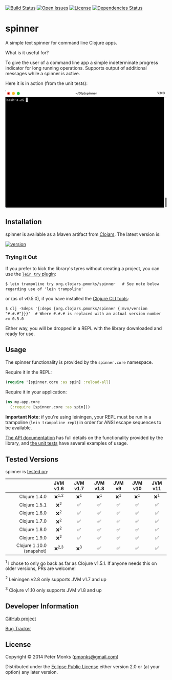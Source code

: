[![Build Status](https://travis-ci.com/pmonks/spinner.svg?branch=master)](https://travis-ci.com/pmonks/spinner)
[![Open Issues](https://img.shields.io/github/issues/pmonks/spinner.svg)](https://github.com/pmonks/spinner/issues)
[![License](https://img.shields.io/github/license/pmonks/spinner.svg)](https://github.com/pmonks/spinner/blob/master/LICENSE)
[![Dependencies Status](https://versions.deps.co/pmonks/spinner/status.svg)](https://versions.deps.co/pmonks/spinner)

# spinner

A simple text spinner for command line Clojure apps.

What is it useful for?

To give the user of a command line app a simple indeterminate progress indicator for long running operations.
Supports output of additional messages while a spinner is active.

Here it is in action (from the unit tests):
<p align="center">
  <img alt="spinner example screenshot" src="https://raw.githubusercontent.com/pmonks/spinner/master/spinner-demo.gif"/>
</p>

## Installation

spinner is available as a Maven artifact from [Clojars](https://clojars.org/org.clojars.pmonks/spinner).  The latest version is:

[![version](https://clojars.org/org.clojars.pmonks/spinner/latest-version.svg)](https://clojars.org/org.clojars.pmonks/spinner)

### Trying it Out
If you prefer to kick the library's tyres without creating a project, you can use the [`lein try` plugin](https://github.com/rkneufeld/lein-try):

```shell
$ lein trampoline try org.clojars.pmonks/spinner   # See note below regarding use of 'lein trampoline'
```

or (as of v0.5.0), if you have installed the [Clojure CLI tools](https://clojure.org/guides/getting_started#_clojure_installer_and_cli_tools):

```shell
$ clj -Sdeps '{:deps {org.clojars.pmonks/spinner {:mvn/version "#.#.#"}}}'  # Where #.#.# is replaced with an actual version number >= 0.5.0
```

Either way, you will be dropped in a REPL with the library downloaded and ready for use.

## Usage

The spinner functionality is provided by the `spinner.core` namespace.

Require it in the REPL:

```clojure
(require '[spinner.core :as spin] :reload-all)
```

Require it in your application:

```clojure
(ns my-app.core
  (:require [spinner.core :as spin]))
```

**Important Note:** if you're using leiningen, your REPL must be run in a trampoline (`lein trampoline repl`) in order for ANSI escape sequences to be available.

[The API documentation](https://pmonks.github.io/spinner/) has full details on the functionality provided by the library, and [the unit tests](https://github.com/pmonks/spinner/blob/master/test/spinner/core_test.clj) have several examples of usage.

## Tested Versions

spinner is [tested on](https://travis-ci.com/pmonks/spinner):

|                           | JVM v1.6         | JVM v1.7       | JVM v1.8        | JVM v9         | JVM v10        | JVM v11         |
|                      ---: |  :---:           |  :---:         |  :---:          |  :---:         |  :---:         |  :---:          |
| Clojure 1.4.0             | ❌<sup>1,2</sup> | ❌<sup>1</sup> | ❌<sup>1</sup> | ❌<sup>1</sup> | ❌<sup>1</sup> | ❌<sup>1</sup> |
| Clojure 1.5.1             | ❌<sup>2</sup>   | ✅             | ✅             | ✅             | ✅             | ✅             |
| Clojure 1.6.0             | ❌<sup>2</sup>   | ✅             | ✅             | ✅             | ✅             | ✅             |
| Clojure 1.7.0             | ❌<sup>2</sup>   | ✅             | ✅             | ✅             | ✅             | ✅             |
| Clojure 1.8.0             | ❌<sup>2</sup>   | ✅             | ✅             | ✅             | ✅             | ✅             |
| Clojure 1.9.0             | ❌<sup>2</sup>   | ✅             | ✅             | ✅             | ✅             | ✅             |
| Clojure 1.10.0 (snapshot) | ❌<sup>2,3</sup> | ❌<sup>3</sup> | ✅             | ✅             | ✅             | ✅             |

<sup>1</sup> I chose to only go back as far as Clojure v1.5.1.  If anyone needs this on older versions, PRs are welcome!

<sup>2</sup> Leiningen v2.8 only supports JVM v1.7 and up

<sup>3</sup> Clojure v1.10 only supports JVM v1.8 and up

## Developer Information

[GitHub project](https://github.com/pmonks/spinner)

[Bug Tracker](https://github.com/pmonks/spinner/issues)

## License

Copyright © 2014 Peter Monks (pmonks@gmail.com)

Distributed under the [Eclipse Public License](http://www.eclipse.org/legal/epl-v20.html) either version 2.0 or (at your option) any later version.
